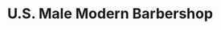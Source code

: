 ---
title: "U.S. Male Modern Barbershop"
url: /newark/u-s-male-modern-barbershop/
shop: hairdresser
---